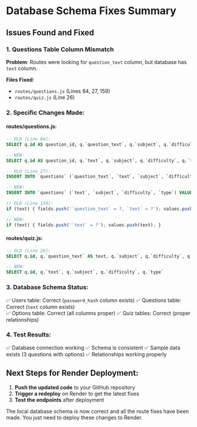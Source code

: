 # Database Schema Fixes Summary

## Issues Found and Fixed

### 1. Questions Table Column Mismatch
**Problem**: Routes were looking for `question_text` column, but database has `text` column.

**Files Fixed**:
- `routes/questions.js` (Lines 84, 27, 159)
- `routes/quiz.js` (Line 26)

### 2. Specific Changes Made:

#### routes/questions.js:
```sql
-- OLD (Line 84):
SELECT q.id AS question_id, q.`question_text`, q.`subject`, q.`difficulty`, q.`type`

-- NEW:
SELECT q.id AS question_id, q.`text`, q.`subject`, q.`difficulty`, q.`type`
```

```sql
-- OLD (Line 27):
INSERT INTO `questions` (`question_text`, `text`, `subject`, `difficulty`, `type`) VALUES (?, ?, ?, ?, ?)

-- NEW:
INSERT INTO `questions` (`text`, `subject`, `difficulty`, `type`) VALUES (?, ?, ?, ?)
```

```javascript
// OLD (Line 159):
if (text) { fields.push('`question_text` = ?, `text` = ?'); values.push(text, text); }

// NEW:
if (text) { fields.push('`text` = ?'); values.push(text); }
```

#### routes/quiz.js:
```sql
-- OLD (Line 26):
SELECT q.id, q.`question_text` AS text, q.`subject`, q.`difficulty`, q.`type`

-- NEW:
SELECT q.id, q.`text`, q.`subject`, q.`difficulty`, q.`type`
```

### 3. Database Schema Status:
✅ Users table: Correct (`password_hash` column exists)
✅ Questions table: Correct (`text` column exists)  
✅ Options table: Correct (all columns proper)
✅ Quiz tables: Correct (proper relationships)

### 4. Test Results:
✅ Database connection working
✅ Schema is consistent
✅ Sample data exists (3 questions with options)
✅ Relationships working properly

## Next Steps for Render Deployment:

1. **Push the updated code** to your GitHub repository
2. **Trigger a redeploy** on Render to get the latest fixes
3. **Test the endpoints** after deployment

The local database schema is now correct and all the route fixes have been made. You just need to deploy these changes to Render.